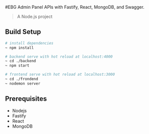 #EBG Admin Panel APIs with Fastify, React, MongoDB, and Swagger.

> A Node.js project

## Build Setup

```bash
# install dependencies
~ npm install

# backend serve with hot reload at localhost:4000
~ cd ./backend
~ npm start

# frontend serve with hot reload at localhost:3000
~ cd ./frondend
~ nodemon server

```

## Prerequisites

- Nodejs
- Fastify
- React
- MongoDB
